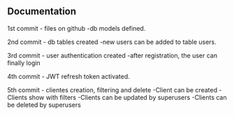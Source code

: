 ## Documentation

1st commit - files on github
    -db models defined.

2nd commit - db tables created
    -new users can be added to table users.

3rd commit - user authentication created
    -after registration, the user can finally login

4th commit - JWT refresh token activated.

5th commit - clientes creation, filtering and delete
    -Client can be created
    -Clients show with filters
    -Clients can be updated by superusers
    -Clients can be deleted by superusers